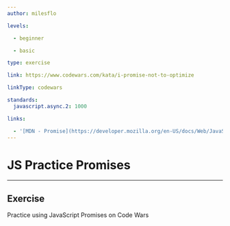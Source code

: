 ```yaml
---
author: milesflo

levels:

  - beginner

  - basic

type: exercise

link: https://www.codewars.com/kata/i-promise-not-to-optimize

linkType: codewars

standards:
  javascript.async.2: 1000

links:

  - '[MDN - Promise](https://developer.mozilla.org/en-US/docs/Web/JavaScript/Reference/Global_Objects/Promise)'
---
```


# JS Practice Promises

---
## Exercise

Practice using JavaScript Promises on Code Wars
 
